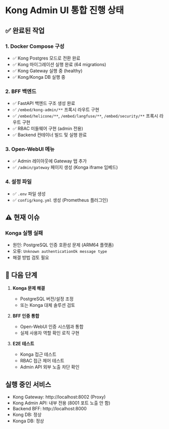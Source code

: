 # Kong Admin UI 통합 진행 상태

## ✅ 완료된 작업

### 1. Docker Compose 구성
- ✅ Kong Postgres 모드로 전환 완료
- ✅ Kong 마이그레이션 실행 완료 (64 migrations)
- ✅ Kong Gateway 실행 중 (healthy)
- ✅ Kong/Konga DB 실행 중

### 2. BFF 백엔드
- ✅ FastAPI 백엔드 구조 생성 완료
- ✅ `/embed/kong-admin/**` 프록시 라우트 구현
- ✅ `/embed/helicone/**`, `/embed/langfuse/**`, `/embed/security/**` 프록시 라우트 구현
- ✅ RBAC 미들웨어 구현 (admin 전용)
- ✅ Backend 컨테이너 빌드 및 실행 완료

### 3. Open-WebUI 메뉴
- ✅ Admin 레이아웃에 Gateway 탭 추가
- ✅ `/admin/gateway` 페이지 생성 (Konga iframe 임베드)

### 4. 설정 파일
- ✅ `.env` 파일 생성
- ✅ `config/kong.yml` 생성 (Prometheus 플러그인)

## ⚠️ 현재 이슈

### Konga 실행 실패
- 원인: PostgreSQL 인증 호환성 문제 (ARM64 플랫폼)
- 오류: `Unknown authenticationOk message type`
- 해결 방법 검토 필요

## 📝 다음 단계

1. **Konga 문제 해결**
   - PostgreSQL 버전/설정 조정
   - 또는 Konga 대체 솔루션 검토

2. **BFF 인증 통합**
   - Open-WebUI 인증 시스템과 통합
   - 실제 사용자 역할 확인 로직 구현

3. **E2E 테스트**
   - Konga 접근 테스트
   - RBAC 접근 제어 테스트
   - Admin API 외부 노출 차단 확인

## 실행 중인 서비스

- Kong Gateway: http://localhost:8002 (Proxy)
- Kong Admin API: 내부 전용 (8001 포트 노출 안 함)
- Backend BFF: http://localhost:8000
- Kong DB: 정상
- Konga DB: 정상
